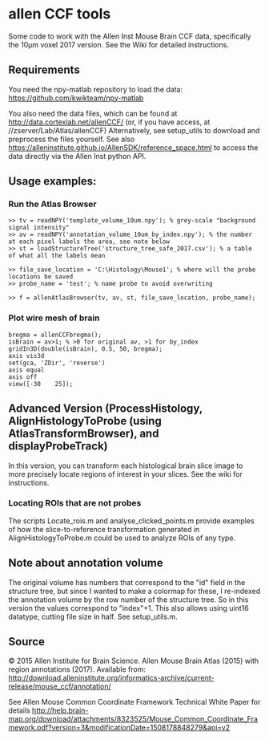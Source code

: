 # allen CCF tools

Some code to work with the Allen Inst Mouse Brain CCF data, specifically the 10µm voxel 2017 version. See the Wiki for detailed instructions.


## Requirements
You need the npy-matlab repository to load the data: https://github.com/kwikteam/npy-matlab

You also need the data files, which can be found at http://data.cortexlab.net/allenCCF/ (or, if you have access, at //zserver/Lab/Atlas/allenCCF)
Alternatively, see setup_utils to download and preprocess the files yourself. See also https://alleninstitute.github.io/AllenSDK/reference_space.html to access the data directly via the Allen Inst python API.


## Usage examples:
### Run the Atlas Browser
```
>> tv = readNPY('template_volume_10um.npy'); % grey-scale "background signal intensity"
>> av = readNPY('annotation_volume_10um_by_index.npy'); % the number at each pixel labels the area, see note below
>> st = loadStructureTree('structure_tree_safe_2017.csv'); % a table of what all the labels mean

>> file_save_location = 'C:\Histology\Mouse1'; % where will the probe locations be saved
>> probe_name = 'test'; % name probe to avoid overwriting

>> f = allenAtlasBrowser(tv, av, st, file_save_location, probe_name);
```

### Plot wire mesh of brain
```
bregma = allenCCFbregma();
isBrain = av>1; % >0 for original av, >1 for by_index
gridIn3D(double(isBrain), 0.5, 50, bregma);
axis vis3d
set(gca, 'ZDir', 'reverse')
axis equal
axis off
view([-30    25]);
```


## Advanced Version (ProcessHistology, AlignHistologyToProbe (using AtlasTransformBrowser), and displayProbeTrack)
In this version, you can transform each histological brain slice image to more precisely locate regions of interest in your slices. See the wiki for instructions.

### Locating ROIs that are not probes
The scripts Locate_rois.m and analyse_clicked_points.m provide examples of how the slice-to-reference transformation generated in AlignHistologyToProbe.m could be used to analyze ROIs of any type.


## Note about annotation volume
The original volume has numbers that correspond to the "id" field in the structure tree, but since I wanted to make a colormap for these, I re-indexed the annotation volume by the row number of the structure tree. So in this version the values correspond to "index"+1. This also allows using uint16 datatype, cutting file size in half. See setup_utils.m.

## Source
© 2015 Allen Institute for Brain Science. Allen Mouse Brain Atlas (2015) with region annotations (2017).
Available from: http://download.alleninstitute.org/informatics-archive/current-release/mouse_ccf/annotation/

See Allen Mouse Common Coordinate Framework Technical White Paper for details
http://help.brain-map.org/download/attachments/8323525/Mouse_Common_Coordinate_Framework.pdf?version=3&modificationDate=1508178848279&api=v2

